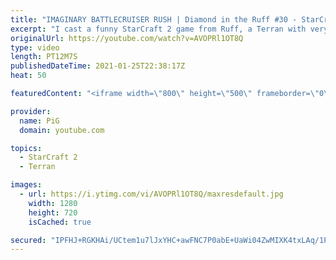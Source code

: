 ```yaml
---
title: "IMAGINARY BATTLECRUISER RUSH | Diamond in the Ruff #30 - StarCraft 2"
excerpt: "I cast a funny StarCraft 2 game from Ruff, a Terran with very creative gameplay. How will he ruff up his Zerg opponent?  Check out all episodes of 💎 Diamond in the Ruff: https://www.youtube.com/playlist?list=PLFUDU8AOevUfdEq20wYq8Sm9z3sc1yn0l Follow Ruff: https://www.twitch.tv/ruff13 | https://www.youtube.com/ruff_stuff"
originalUrl: https://youtube.com/watch?v=AVOPRl1OT8Q
type: video
length: PT12M7S
publishedDateTime: 2021-01-25T22:38:17Z
heat: 50

featuredContent: "<iframe width=\"800\" height=\"500\" frameborder=\"0\" src=\"https://www.youtube.com/embed/AVOPRl1OT8Q\" allow=\"accelerometer; autoplay; encrypted-media; gyroscope; picture-in-picture\" allowfullscreen></iframe>"

provider:
  name: PiG
  domain: youtube.com

topics:
  - StarCraft 2
  - Terran

images:
  - url: https://i.ytimg.com/vi/AVOPRl1OT8Q/maxresdefault.jpg
    width: 1280
    height: 720
    isCached: true

secured: "IPFHJ+RGKHAi/UCtem1u7lJxYHC+awFNC7P0abE+UaWi04ZwMIXK4txLAq/1Paxog6RPj/5VwjTEUxQn6zvWYlLOuM4hLHQouX7cl3T8h8RJKFteH6qvu1KJ1JS9lTHaQ9YAe4ld/5co0+ftxhMCNJ6uaMhIPq+mkU0bkUNPzj5znQgL27NHcZBYX8Y4PewSi8j5+25bZO/BkT7zZI0GgOZf1T6dRa274VBtsaf+peEYMxj30tpKL8O0/kIDOrtumch3b4o1oXWiCSF6FYlfy2Y1x4yB+XFYj0bCeoY5nq2i7h2zOdsW1Oq3e/Zm2MIJ5U709jzZN8PbjNBTeEOwsMiYkH0YSfVmwLZwgW+kytBvmk2OBBo3zjW9ismYL8QgSCozL/KBsfw/D+RzOtgwyMnwPEGF2yS+ljnV2/ULKUA=;R0djqQv/0mVYBI9PQI26rQ=="
---
```



